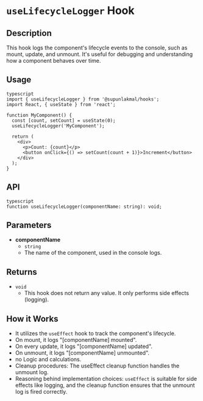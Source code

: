 # `useLifecycleLogger` Hook

## Description

This hook logs the component's lifecycle events to the console, such as mount, update, and unmount. It's useful for debugging and understanding how a component behaves over time.

## Usage

```
typescript
import { useLifecycleLogger } from '@supunlakmal/hooks';
import React, { useState } from 'react';

function MyComponent() {
  const [count, setCount] = useState(0);
  useLifecycleLogger('MyComponent');

  return (
    <div>
      <p>Count: {count}</p>
      <button onClick={() => setCount(count + 1)}>Increment</button>
    </div>
  );
}
```

## API

```
typescript
function useLifecycleLogger(componentName: string): void;
```

## Parameters

- **componentName**
  - `string`
  - The name of the component, used in the console logs.

## Returns

- `void`
  - This hook does not return any value. It only performs side effects (logging).

## How it Works

- It utilizes the `useEffect` hook to track the component's lifecycle.
- On mount, it logs "\[componentName\] mounted".
- On every update, it logs "\[componentName\] updated".
- On unmount, it logs "\[componentName\] unmounted".
- no Logic and calculations.
- Cleanup procedures: The useEffect cleanup function handles the unmount log.
- Reasoning behind implementation choices: `useEffect` is suitable for side effects like logging, and the cleanup function ensures that the unmount log is fired correctly.
